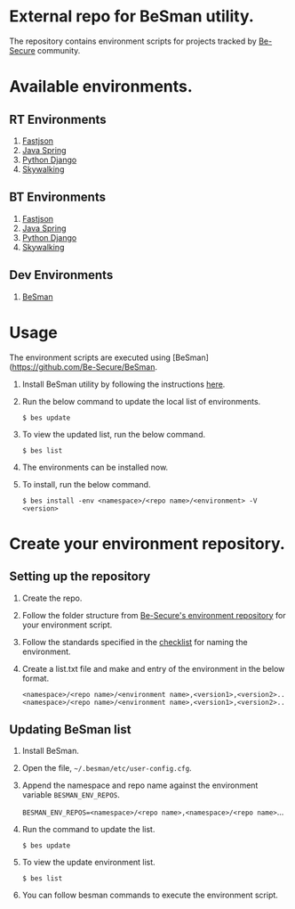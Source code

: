 # External repo for BeSman utility.

The repository contains environment scripts for projects tracked by [Be-Secure](https://github.com/Be-Secure) community.

# Available environments.

## RT Environments

1. [Fastjson](fastjson/0.0.1/besman-fastjson-RT-env.sh)
2. [Java Spring](javaSpring/0.0.1/besman-javaSpring-RT-env.sh)
3. [Python Django](pythonDjango/0.0.1/besman-pythonDjango-RT-env.sh)
4. [Skywalking](skywalking/0.0.1/besman-skywalking-RT-env.sh)

## BT Environments

1. [Fastjson](fastjson/0.0.1/besman-fastjson-BT-env.sh)
2. [Java Spring](javaSpring/0.0.1/besman-javaSpring-BT-env.sh)
3. [Python Django](pythonDjango/0.0.1/besman-pythonDjango-BT-env.sh)
4. [Skywalking](skywalking/0.0.1/besman-skywalking-BT-env.sh)

## Dev Environments

1. [BeSman](BeSman/0.0.1/besman-BeSman-dev-env.sh)

# Usage

The environment scripts are executed using [BeSman](https://github.com/Be-Secure/BeSman.

1. Install BeSman utility by following the instructions [here](https://github.com/Be-Secure/BeSman#readme).
2. Run the below command to update the local list of environments.
   
   `$ bes update`
3. To view the updated list, run the below command.
   
   `$ bes list`
4. The environments can be installed now.
5. To install, run the below command.
   
   `$ bes install -env <namespace>/<repo name>/<environment> -V <version>`

# Create your environment repository.

## Setting up the repository

1. Create the repo.
2. Follow the folder structure from [Be-Secure's environment repository](https://github.com/Be-Secure/besecure-ce-env-repo) for your environment script.
3. Follow the standards specified in the [checklist](https://be-secure.github.io/Be-Secure/checklist/) for naming the environment.
4. Create a list.txt file and make and entry of the environment in the below format.
   
   `<namespace>/<repo name>/<environment name>,<version1>,<version2>..`
   `<namespace>/<repo name>/<environment name>,<version1>,<version2>..`

## Updating BeSman list

1. Install BeSman.
2. Open the file, `~/.besman/etc/user-config.cfg`.
3. Append the namespace and repo name against the environment variable `BESMAN_ENV_REPOS`.
   
   `BESMAN_ENV_REPOS=<namespace>/<repo name>,<namespace>/<repo name>`...
4. Run the command to update the list.
   
   `$ bes update`
5. To view the update environment list.
  
   `$ bes list`

6. You can follow besman commands to execute the environment script.


  
